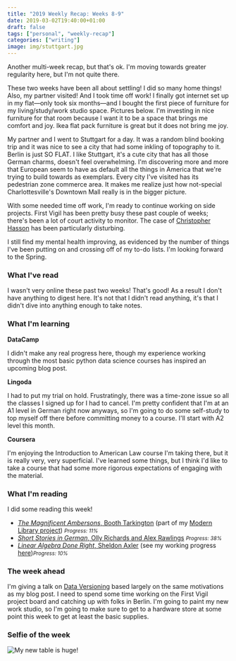 ```yaml
---
title: "2019 Weekly Recap: Weeks 8-9"
date: 2019-03-02T19:40:00+01:00
draft: false
tags: ["personal", "weekly-recap"]
categories: ["writing"]
image: img/stuttgart.jpg
---
```


Another multi-week recap, but that's ok. I'm moving towards greater regularity here, but I'm not quite there.

<!--more-->

These two weeks have been all about settling! I did so many home things! Also, my partner visited! And I took time off work! I finally got internet set up in my flat—only took six months—and I bought the first piece of furniture for my living/study/work studio space. Pictures below. I'm investing in nice furniture for that room because I want it to be a space that brings me comfort and joy. Ikea flat pack furniture is great but it does not bring me joy.

My partner and I went to Stuttgart for a day. It was a random blind booking trip and it was nice to see a city that had some inkling of topography to it. Berlin is just SO FLAT. I like Stuttgart, it's a cute city that has all those German charms, doesn't feel overwhelming. I'm discovering more and more that European seem to have as default all the things in America that we're trying to build towards as exemplars. Every city I've visited has its pedestrian zone commerce area. It makes me realize just how not-special Charlottesville's Downtown Mall really is in the bigger picture.

With some needed time off work, I'm ready to continue working on side projects. First Vigil has been pretty busy these past couple of weeks; there's been a lot of court activity to monitor. The case of [Christopher Hasson](https://www.theatlantic.com/ideas/archive/2019/02/christopher-hasson-was-inspired-breivik-manifesto/583567/) has been particularly disturbing.

I still find my mental health improving, as evidenced by the number of things I've been putting on and crossing off of my to-do lists. I'm looking forward to the Spring.

### What I've read

I wasn't very online these past two weeks! That's good! As a result I don't have anything to digest here. It's not that I didn't read anything, it's that I didn't dive into anything enough to take notes.

### What I'm learning

**DataCamp**

I didn't make any real progress here, though my experience working through the most basic python data science courses has inspired an upcoming blog post.

**Lingoda**

I had to put my trial on hold. Frustratingly, there was a time-zone issue so all the classes I signed up for I had to cancel. I'm pretty confident that I'm at an A1 level in German right now anyways, so I'm going to do some self-study to top myself off there before committing money to a course. I'll start with A2 level this month.

**Coursera**

I'm enjoying the Introduction to American Law course I'm taking there, but it is really very, very superficial. I've learned some things, but I think I'd like to take a course that had some more rigorous expectations of engaging with the material.

### What I'm reading

I did some reading this week!

- [_The Magnificent Ambersons_, Booth Tarkington](https://www.amazon.com/Magnificent-Ambersons-Booth-Tarkington/dp/1482708329/ref=sr_1_1?s=books&ie=UTF8&qid=1546705856&sr=1-1&keywords=the+magnificent+ambersons&refinements=p_n_feature_browse-bin%3A2656022011) (part of my [Modern Library project](/post/the-modern-library-project/)) <small>_Progress: 11%_</small>
- [_Short Stories in German_, Olly Richards and Alex Rawlings](https://www.amazon.com/Short-Stories-German-Beginners-Yourself/dp/1473683378/ref=sr_1_3?ie=UTF8&qid=1546705815&sr=8-3&keywords=short+stories+in+german) <small>_Progress: 38%_</small>
- [_Linear Algebra Done Right_, Sheldon Axler](https://www.springer.com/de/book/9783319110790) (see my working progress [here](https://emilygorcenski.com/post/working-review-linear-algebra-done-right-sheldon-axler/))<small>_Progress: 10%_</small>

### The week ahead

I'm giving a talk on [Data Versioning](https://emilygorcenski.com/post/data-versioning/) based largely on the same motivations as my blog post. I need to spend some time working on the First Vigil project board and catching up with folks in Berlin. I'm going to paint my new work studio, so I'm going to make sure to get to a hardware store at some point this week to get at least the basic supplies.

### Selfie of the week

![My new table is huge!](/img/selfies-2019/selfie-week09.jpg)
